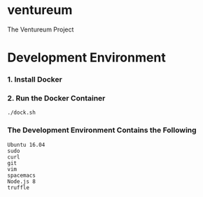 # ventureum
The Ventureum Project

# Development Environment

### 1. Install Docker

### 2. Run the Docker Container
```
./dock.sh
```
### The Development Environment Contains the Following
```
Ubuntu 16.04
sudo
curl
git
vim
spacemacs
Node.js 8
truffle
```


